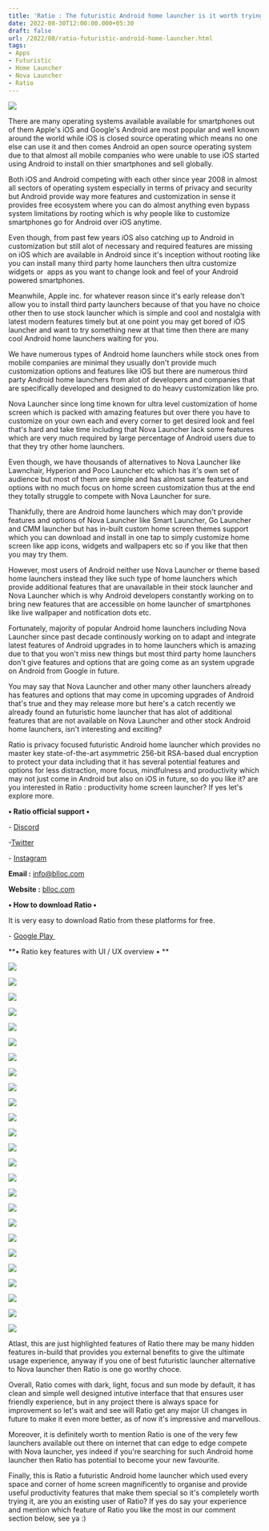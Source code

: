 ```yaml
---
title: 'Ratio : The futuristic Android home launcher is it worth trying?'
date: 2022-08-30T12:00:00.000+05:30
draft: false
url: /2022/08/ratio-futuristic-android-home-launcher.html
tags: 
- Apps
- Futuristic
- Home Launcher
- Nova Launcher
- Ratio
---
```


 [![](https://lh3.googleusercontent.com/-b8bFHpmcJik/Yw5jcD46QsI/AAAAAAAANaQ/sg8k1HTBw_cd2x4PGPZb3iF4cdxjXFWfwCNcBGAsYHQ/s1600/1661887339866359-0.png)](https://lh3.googleusercontent.com/-b8bFHpmcJik/Yw5jcD46QsI/AAAAAAAANaQ/sg8k1HTBw_cd2x4PGPZb3iF4cdxjXFWfwCNcBGAsYHQ/s1600/1661887339866359-0.png) 

  

  

There are many operating systems available available for smartphones out of them Apple's iOS and Google's Android are most popular and well known around the world while iOS is closed source operating which means no one else can use it and then comes Android an open source operating system due to that almost all mobile companies who were unable to use iOS started using Android to install on thier smartphones and sell globally.

  

Both iOS and Android competing with each other since year 2008 in almost all sectors of operating system especially in terms of privacy and security but Android provide way more features and customization in sense it provides free ecosystem where you can do almost anything even bypass system limitations by rooting which is why people like to customize smartphones go for Android over iOS anytime.

  

Even though, from past few years iOS also catching up to Android in customization but still alot of necessary and required features are missing on iOS which are available in Android since it's inception without rooting like you can install many third party home launchers then ultra customize widgets or  apps as you want to change look and feel of your Android powered smartphones.

  

Meanwhile, Apple inc. for whatever reason since it's early release don't allow you to install third party launchers because of that you have no choice other then to use stock launcher which is simple and cool and nostalgia with latest modern features timely but at one point you may get bored of iOS launcher and want to try something new at that time then there are many cool Android home launchers waiting for you.

  

We have numerous types of Android home launchers while stock ones from mobile companies are minimal they usually don't provide much customization options and features like iOS but there are numerous third party Android home launchers from alot of developers and companies that are specifically developed and designed to do heavy customization like pro.

  

Nova Launcher since long time known for ultra level customization of home screen which is packed with amazing features but over there you have to customize on your own each and every corner to get desired look and feel that's hard and take time including that Nova Launcher lack some features which are very much required by large percentage of Android users due to that they try other home launchers.

  

Even though, we have thousands of alternatives to Nova Launcher like Lawnchair, Hyperion and Poco Launcher etc which has it's own set of audience but most of them are simple and has almost same features and options with no much focus on home screen customization thus at the end they totally struggle to compete with Nova Launcher for sure.

  

Thankfully, there are Android home launchers which may don't provide features and options of Nova Launcher like Smart Launcher, Go Launcher and CMM launcher but has in-built custom home screen themes support which you can download and install in one tap to simply customize home screen like app icons, widgets and wallpapers etc so if you like that then you may try them.

  

However, most users of Android neither use Nova Launcher or theme based home launchers instead they like such type of home launchers which provide additional features that are unavailable in their stock launcher and Nova Launcher which is why Android developers constantly working on to bring new features that are accessible on home launcher of smartphones like live wallpaper and notification dots etc.

  

Fortunately, majority of popular Android home launchers including Nova Launcher since past decade continously working on to adapt and integrate latest features of Android upgrades in to home launchers which is amazing due to that you won't miss new things but most third party home launchers don't give features and options that are going come as an system upgrade on Android from Google in future.

  

You may say that Nova Launcher and other many other launchers already has features and options that may come in upcoming upgrades of Android that's true and they may release more but here's a catch recently we already found an futuristic home launcher that has alot of additional features that are not available on Nova Launcher and other stock Android home launchers, isn't interesting and exciting?

  

Ratio is privacy focused futuristic Android home launcher which provides no master key state-of-the-art asymmetric 256-bit RSA-based dual encryption to protect your data including that it has several potential features and options for less distraction, more focus, mindfulness and productivity which may not just come in Android but also on iOS in future, so do you like it? are you interested in Ratio : productivity home screen launcher? If yes let's explore more.

  

**• Ratio official support •**

\- [Discord](https://discord.gg/8VBMAvCv4w)

\-[Twitter](https://twitter.com/bllocphone)

\- [Instagram](https://www.instagram.com/blloc.inc)

  

**Email :** [info@blloc.com](mailto:info@blloc.com)

**Website :** [blloc.com](http://blloc.com)

**• How to download Ratio •**

It is very easy to download Ratio from these platforms for free.

  

\- [Google Play ](https://play.google.com/store/apps/details?id=com.bllocosn)

**• Ratio key features with UI / UX overview • **

 **[![](https://lh3.googleusercontent.com/-odugC7ZLGso/Yw5jbGOv03I/AAAAAAAANaM/ZlImP1wK8N4o24P_-FZCR2gC-9RoeHNuACNcBGAsYHQ/s1600/1661887336625308-1.png)](https://lh3.googleusercontent.com/-odugC7ZLGso/Yw5jbGOv03I/AAAAAAAANaM/ZlImP1wK8N4o24P_-FZCR2gC-9RoeHNuACNcBGAsYHQ/s1600/1661887336625308-1.png)** 

 **[![](https://lh3.googleusercontent.com/-NdcQgYhI5bY/Yw5jaUCHSUI/AAAAAAAANaI/2sjxmSTPU78bkrprGPN-aKGz3KDbKZ6LACNcBGAsYHQ/s1600/1661887331745452-2.png)](https://lh3.googleusercontent.com/-NdcQgYhI5bY/Yw5jaUCHSUI/AAAAAAAANaI/2sjxmSTPU78bkrprGPN-aKGz3KDbKZ6LACNcBGAsYHQ/s1600/1661887331745452-2.png)** 

 [![](https://lh3.googleusercontent.com/--k-Ana6WvtU/Yw5jZFZnIwI/AAAAAAAANaE/H13aCk_K_YEP9b7i8n0O3OcmA08PDMfYACNcBGAsYHQ/s1600/1661887328037001-3.png)](https://lh3.googleusercontent.com/--k-Ana6WvtU/Yw5jZFZnIwI/AAAAAAAANaE/H13aCk_K_YEP9b7i8n0O3OcmA08PDMfYACNcBGAsYHQ/s1600/1661887328037001-3.png) 

  

 [![](https://lh3.googleusercontent.com/-nz1dZu5UHfs/Yw5jYEVS5iI/AAAAAAAANaA/9HbuI1fs0MczJ8J6UWIH3PB-KWJ06NjewCNcBGAsYHQ/s1600/1661887324204622-4.png)](https://lh3.googleusercontent.com/-nz1dZu5UHfs/Yw5jYEVS5iI/AAAAAAAANaA/9HbuI1fs0MczJ8J6UWIH3PB-KWJ06NjewCNcBGAsYHQ/s1600/1661887324204622-4.png) 

  

  

 [![](https://lh3.googleusercontent.com/-HgmlJG03mAs/Yw5jXI29xiI/AAAAAAAANZ8/eINFWtN5l6U02rIXgEbT3OG3cWIpwZXiQCNcBGAsYHQ/s1600/1661887320442148-5.png)](https://lh3.googleusercontent.com/-HgmlJG03mAs/Yw5jXI29xiI/AAAAAAAANZ8/eINFWtN5l6U02rIXgEbT3OG3cWIpwZXiQCNcBGAsYHQ/s1600/1661887320442148-5.png) 

  

 [![](https://lh3.googleusercontent.com/--KQU-0ezBNc/Yw5jWYUwS4I/AAAAAAAANZ0/jF6-t3FMDs4ClWi5lBJmSJD5yuCjC3_qgCNcBGAsYHQ/s1600/1661887316093794-6.png)](https://lh3.googleusercontent.com/--KQU-0ezBNc/Yw5jWYUwS4I/AAAAAAAANZ0/jF6-t3FMDs4ClWi5lBJmSJD5yuCjC3_qgCNcBGAsYHQ/s1600/1661887316093794-6.png) 

  

 [![](https://lh3.googleusercontent.com/-iTO4XvhU-FM/Yw5jVCTZvII/AAAAAAAANZw/gPCGi6AN2tcn6py5l5eEV4X4hQ1nF2ivQCNcBGAsYHQ/s1600/1661887311395088-7.png)](https://lh3.googleusercontent.com/-iTO4XvhU-FM/Yw5jVCTZvII/AAAAAAAANZw/gPCGi6AN2tcn6py5l5eEV4X4hQ1nF2ivQCNcBGAsYHQ/s1600/1661887311395088-7.png) 

  

 [![](https://lh3.googleusercontent.com/-CUE9h2vUeuw/Yw5jUBuAyNI/AAAAAAAANZo/o96GZhIVKXAr8DiJAzNlHVDA4y-DMFRZACNcBGAsYHQ/s1600/1661887307312545-8.png)](https://lh3.googleusercontent.com/-CUE9h2vUeuw/Yw5jUBuAyNI/AAAAAAAANZo/o96GZhIVKXAr8DiJAzNlHVDA4y-DMFRZACNcBGAsYHQ/s1600/1661887307312545-8.png) 

  

 [![](https://lh3.googleusercontent.com/-EET3OyuT8D0/Yw5jS8U2qnI/AAAAAAAANZk/z_QwwEiIXRMdPs93aaXzYxAwEeNd-PuhgCNcBGAsYHQ/s1600/1661887303318040-9.png)](https://lh3.googleusercontent.com/-EET3OyuT8D0/Yw5jS8U2qnI/AAAAAAAANZk/z_QwwEiIXRMdPs93aaXzYxAwEeNd-PuhgCNcBGAsYHQ/s1600/1661887303318040-9.png) 

  

 [![](https://lh3.googleusercontent.com/-o-e9PtQrguk/Yw5jRyYw1CI/AAAAAAAANZg/XvdHwvXLf1E37NcM0p19JOtGal_GHGNNgCNcBGAsYHQ/s1600/1661887299085190-10.png)](https://lh3.googleusercontent.com/-o-e9PtQrguk/Yw5jRyYw1CI/AAAAAAAANZg/XvdHwvXLf1E37NcM0p19JOtGal_GHGNNgCNcBGAsYHQ/s1600/1661887299085190-10.png) 

  

 [![](https://lh3.googleusercontent.com/-wu5OG2dbmCw/Yw5jQy38EmI/AAAAAAAANZc/665NDL2t-64ZoMWQqTYOEKrJ9ajQmBO7QCNcBGAsYHQ/s1600/1661887293756753-11.png)](https://lh3.googleusercontent.com/-wu5OG2dbmCw/Yw5jQy38EmI/AAAAAAAANZc/665NDL2t-64ZoMWQqTYOEKrJ9ajQmBO7QCNcBGAsYHQ/s1600/1661887293756753-11.png) 

  

 [![](https://lh3.googleusercontent.com/-SML5mS8EVmo/Yw5jPgGqGTI/AAAAAAAANZY/dvPSv0lVfgEIngCC87ngs1aiNBaeMaejQCNcBGAsYHQ/s1600/1661887289600658-12.png)](https://lh3.googleusercontent.com/-SML5mS8EVmo/Yw5jPgGqGTI/AAAAAAAANZY/dvPSv0lVfgEIngCC87ngs1aiNBaeMaejQCNcBGAsYHQ/s1600/1661887289600658-12.png) 

  

 [![](https://lh3.googleusercontent.com/-yCkC9qd2tdI/Yw5jOkzDqaI/AAAAAAAANZU/22hWe3Wv27s9iCAlJFV7WHMaPw-iSTl0gCNcBGAsYHQ/s1600/1661887283836534-13.png)](https://lh3.googleusercontent.com/-yCkC9qd2tdI/Yw5jOkzDqaI/AAAAAAAANZU/22hWe3Wv27s9iCAlJFV7WHMaPw-iSTl0gCNcBGAsYHQ/s1600/1661887283836534-13.png) 

  

 [![](https://lh3.googleusercontent.com/-kPblad2QjUw/Yw5jNMwNwiI/AAAAAAAANZQ/uEngR9U_oY4G1qKyZpE31oPGkZP_1cA6QCNcBGAsYHQ/s1600/1661887280016800-14.png)](https://lh3.googleusercontent.com/-kPblad2QjUw/Yw5jNMwNwiI/AAAAAAAANZQ/uEngR9U_oY4G1qKyZpE31oPGkZP_1cA6QCNcBGAsYHQ/s1600/1661887280016800-14.png) 

  

 [![](https://lh3.googleusercontent.com/-51oZc-l2gMA/Yw5jMG3pCoI/AAAAAAAANZM/RE5DUJT0HgkFe5vYX44M6lUHycYPn7X4gCNcBGAsYHQ/s1600/1661887274899730-15.png)](https://lh3.googleusercontent.com/-51oZc-l2gMA/Yw5jMG3pCoI/AAAAAAAANZM/RE5DUJT0HgkFe5vYX44M6lUHycYPn7X4gCNcBGAsYHQ/s1600/1661887274899730-15.png) 

  

 [![](https://lh3.googleusercontent.com/-t5wpfjVx5Nw/Yw5jK_IjJvI/AAAAAAAANZI/6-GUcg_bRbISFyDu1wP4WQZyihpvi-wdgCNcBGAsYHQ/s1600/1661887270485666-16.png)](https://lh3.googleusercontent.com/-t5wpfjVx5Nw/Yw5jK_IjJvI/AAAAAAAANZI/6-GUcg_bRbISFyDu1wP4WQZyihpvi-wdgCNcBGAsYHQ/s1600/1661887270485666-16.png) 

  

 [![](https://lh3.googleusercontent.com/-hKpopYMymQU/Yw5jJuCTY4I/AAAAAAAANZE/F1cizKlbcYsNMiM5497iWAOUF15meqV2ACNcBGAsYHQ/s1600/1661887266280006-17.png)](https://lh3.googleusercontent.com/-hKpopYMymQU/Yw5jJuCTY4I/AAAAAAAANZE/F1cizKlbcYsNMiM5497iWAOUF15meqV2ACNcBGAsYHQ/s1600/1661887266280006-17.png) 

  

 [![](https://lh3.googleusercontent.com/-LePGBboLTCM/Yw5jIxrnLWI/AAAAAAAANZA/MJhdMP8hhM0gT_cQu0zttY39KwYxwX4nwCNcBGAsYHQ/s1600/1661887262388032-18.png)](https://lh3.googleusercontent.com/-LePGBboLTCM/Yw5jIxrnLWI/AAAAAAAANZA/MJhdMP8hhM0gT_cQu0zttY39KwYxwX4nwCNcBGAsYHQ/s1600/1661887262388032-18.png) 

  

 [![](https://lh3.googleusercontent.com/-y9fw_jS1ZXQ/Yw5jHolOz4I/AAAAAAAANY8/wkg2X5B6iEsgDIEWobFg6E6Ofxr6IwikQCNcBGAsYHQ/s1600/1661887258565580-19.png)](https://lh3.googleusercontent.com/-y9fw_jS1ZXQ/Yw5jHolOz4I/AAAAAAAANY8/wkg2X5B6iEsgDIEWobFg6E6Ofxr6IwikQCNcBGAsYHQ/s1600/1661887258565580-19.png) 

  

 [![](https://lh3.googleusercontent.com/-eyS60qoZ350/Yw5jG42mmVI/AAAAAAAANY4/66-TpVVnizQXsaCZ6th90aq08UfyfabJACNcBGAsYHQ/s1600/1661887254657636-20.png)](https://lh3.googleusercontent.com/-eyS60qoZ350/Yw5jG42mmVI/AAAAAAAANY4/66-TpVVnizQXsaCZ6th90aq08UfyfabJACNcBGAsYHQ/s1600/1661887254657636-20.png) 

  

 [![](https://lh3.googleusercontent.com/-vFz74l5wFIg/Yw5jF-sadRI/AAAAAAAANY0/thA-VLWE2VgC7GkOGLgkGiVVrTLVkCFMwCNcBGAsYHQ/s1600/1661887250717940-21.png)](https://lh3.googleusercontent.com/-vFz74l5wFIg/Yw5jF-sadRI/AAAAAAAANY0/thA-VLWE2VgC7GkOGLgkGiVVrTLVkCFMwCNcBGAsYHQ/s1600/1661887250717940-21.png) 

  

 [![](https://lh3.googleusercontent.com/-dUhiday4y_w/Yw5jEzZa2zI/AAAAAAAANYw/eF2sxMd9YLwEnXZbSG62wFGsgxZJQQXxACNcBGAsYHQ/s1600/1661887246761491-22.png)](https://lh3.googleusercontent.com/-dUhiday4y_w/Yw5jEzZa2zI/AAAAAAAANYw/eF2sxMd9YLwEnXZbSG62wFGsgxZJQQXxACNcBGAsYHQ/s1600/1661887246761491-22.png) 

  

 [![](https://lh3.googleusercontent.com/-HFyTs22STTQ/Yw5jD-FmaVI/AAAAAAAANYs/h30e-St2D3kJcGXdNFDB5m3dwFLXzD7aACNcBGAsYHQ/s1600/1661887243168497-23.png)](https://lh3.googleusercontent.com/-HFyTs22STTQ/Yw5jD-FmaVI/AAAAAAAANYs/h30e-St2D3kJcGXdNFDB5m3dwFLXzD7aACNcBGAsYHQ/s1600/1661887243168497-23.png) 

  

 [![](https://lh3.googleusercontent.com/-1WJPryXftg4/Yw5jC8ez2JI/AAAAAAAANYo/Vjm2ysTOD_ciGyg92g0TBWtWKtTTToQxgCNcBGAsYHQ/s1600/1661887239482250-24.png)](https://lh3.googleusercontent.com/-1WJPryXftg4/Yw5jC8ez2JI/AAAAAAAANYo/Vjm2ysTOD_ciGyg92g0TBWtWKtTTToQxgCNcBGAsYHQ/s1600/1661887239482250-24.png) 

  

 [![](https://lh3.googleusercontent.com/-lkAg-zWuExE/Yw5jB8FJrII/AAAAAAAANYk/T0KIvroqQycrzMCFRZVcnaZyVFpBJn28wCNcBGAsYHQ/s1600/1661887235199470-25.png)](https://lh3.googleusercontent.com/-lkAg-zWuExE/Yw5jB8FJrII/AAAAAAAANYk/T0KIvroqQycrzMCFRZVcnaZyVFpBJn28wCNcBGAsYHQ/s1600/1661887235199470-25.png) 

  

  

Atlast, this are just highlighted features of Ratio there may be many hidden features in-build that provides you external benefits to give the ultimate usage experience, anyway if you one of best futuristic launcher alternative to Nova launcher then Ratio is one go worthy choce.

  

Overall, Ratio comes with dark, light, focus and sun mode by default, it has clean and simple well designed intutive interface that that ensures user friendly experience, but in any project there is always space for improvement so let's wait and see will Ratio get any major UI changes in future to make it even more better, as of now it's impressive and marvellous.

  

Moreover, it is definitely worth to mention Ratio is one of the very few launchers available out there on internet that can edge to edge compete with Nova launcher, yes indeed if you're searching for such Android home launcher then Ratio has potential to become your new favourite.

  

Finally, this is Ratio a futuristic Android home launcher which used every space and corner of home screen magnificently to organise and provide useful productivity features that make them special so it's completely worth trying it, are you an existing user of Ratio? If yes do say your experience and mention which feature of Ratio you like the most in our comment section below, see ya :)